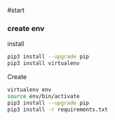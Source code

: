 #start 


### create env

install
```bash
pip3 install --upgrade pip
pip3 install virtualenv
```

Create
```bash
virtualenv env
source env/bin/activate
pip3 install --upgrade pip
pip3 install -r requirements.txt
```

